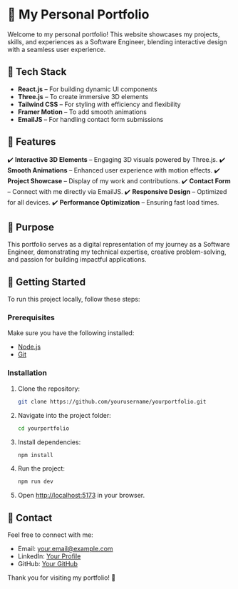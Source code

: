 # 🎨 My Personal Portfolio

Welcome to my personal portfolio! This website showcases my projects, skills, and experiences as a Software Engineer, blending interactive design with a seamless user experience.

## 🚀 Tech Stack

- **React.js** – For building dynamic UI components
- **Three.js** – To create immersive 3D elements
- **Tailwind CSS** – For styling with efficiency and flexibility
- **Framer Motion** – To add smooth animations
- **EmailJS** – For handling contact form submissions

## 🌟 Features

✔️ **Interactive 3D Elements** – Engaging 3D visuals powered by Three.js.
✔️ **Smooth Animations** – Enhanced user experience with motion effects.
✔️ **Project Showcase** – Display of my work and contributions.
✔️ **Contact Form** – Connect with me directly via EmailJS.
✔️ **Responsive Design** – Optimized for all devices.
✔️ **Performance Optimization** – Ensuring fast load times.

## 🎯 Purpose

This portfolio serves as a digital representation of my journey as a Software Engineer, demonstrating my technical expertise, creative problem-solving, and passion for building impactful applications.

## 📂 Getting Started

To run this project locally, follow these steps:

### **Prerequisites**

Make sure you have the following installed:
- [Node.js](https://nodejs.org/)
- [Git](https://git-scm.com/)

### **Installation**

1. Clone the repository:
   ```bash
   git clone https://github.com/yourusername/yourportfolio.git
   ```
2. Navigate into the project folder:
   ```bash
   cd yourportfolio
   ```
3. Install dependencies:
   ```bash
   npm install
   ```
4. Run the project:
   ```bash
   npm run dev
   ```
5. Open [http://localhost:5173](http://localhost:5173) in your browser.

## 📧 Contact

Feel free to connect with me:
- Email: your.email@example.com
- LinkedIn: [Your Profile](https://linkedin.com/in/yourprofile)
- GitHub: [Your GitHub](https://github.com/yourusername)


Thank you for visiting my portfolio! 🚀

